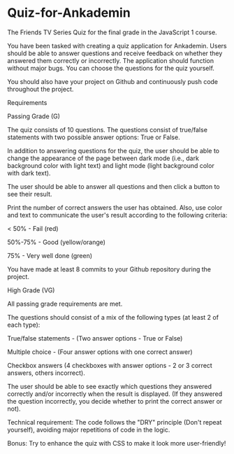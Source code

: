 # Quiz-for-Ankademin

The Friends TV Series Quiz for the final grade in the JavaScript 1 course.

You have been tasked with creating a quiz application for Ankademin. Users should be able to answer questions and receive feedback on whether they answered them correctly or incorrectly. The application should function without major bugs. You can choose the questions for the quiz yourself.

You should also have your project on Github and continuously push code throughout the project.

Requirements

Passing Grade (G)

The quiz consists of 10 questions. The questions consist of true/false statements with two possible answer options: True or False.

In addition to answering questions for the quiz, the user should be able to change the appearance of the page between dark mode (i.e., dark background color with light text) and light mode (light background color with dark text).

The user should be able to answer all questions and then click a button to see their result.

Print the number of correct answers the user has obtained. Also, use color and text to communicate the user's result according to the following criteria:

< 50% - Fail (red)

50%-75% - Good (yellow/orange)

75% - Very well done (green)

You have made at least 8 commits to your Github repository during the project.

High Grade (VG)

All passing grade requirements are met.

The questions should consist of a mix of the following types (at least 2 of each type):

True/false statements - (Two answer options - True or False)

Multiple choice - (Four answer options with one correct answer)

Checkbox answers (4 checkboxes with answer options - 2 or 3 correct answers, others incorrect).

The user should be able to see exactly which questions they answered correctly and/or incorrectly when the result is displayed. (If they answered the question incorrectly, you decide whether to print the correct answer or not).

Technical requirement: The code follows the "DRY" principle (Don't repeat yourself), avoiding major repetitions of code in the logic.

Bonus: Try to enhance the quiz with CSS to make it look more user-friendly!
